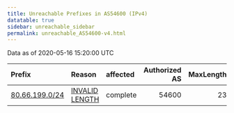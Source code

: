 ```yaml
---
title: Unreachable Prefixes in AS54600 (IPv4)
datatable: true
sidebar: unreachable_sidebar
permalink: unreachable_AS54600-v4.html
---
```


Data as of 2020-05-16 15:20:00 UTC


<div class="datatable-begin"></div>

| Prefix                                                 | Reason                                                                                                   | affected   |   Authorized AS |   MaxLength | Anchor                                         |   unreachable /24s |
|:-------------------------------------------------------|:---------------------------------------------------------------------------------------------------------|:-----------|----------------:|------------:|:-----------------------------------------------|-------------------:|
| [80.66.199.0/24](https://stat.ripe.net/80.66.199.0/24) | [INVALID LENGTH](https://rpki-validator.ripe.net/announcement-preview?asn=AS54600&prefix=80.66.199.0/24) | complete   |           54600 |          23 | [RIPE](unreachable_RIPE_NCC_RPKI_Root-v4.html) |                  1 |

<div class="datatable-end"></div>
